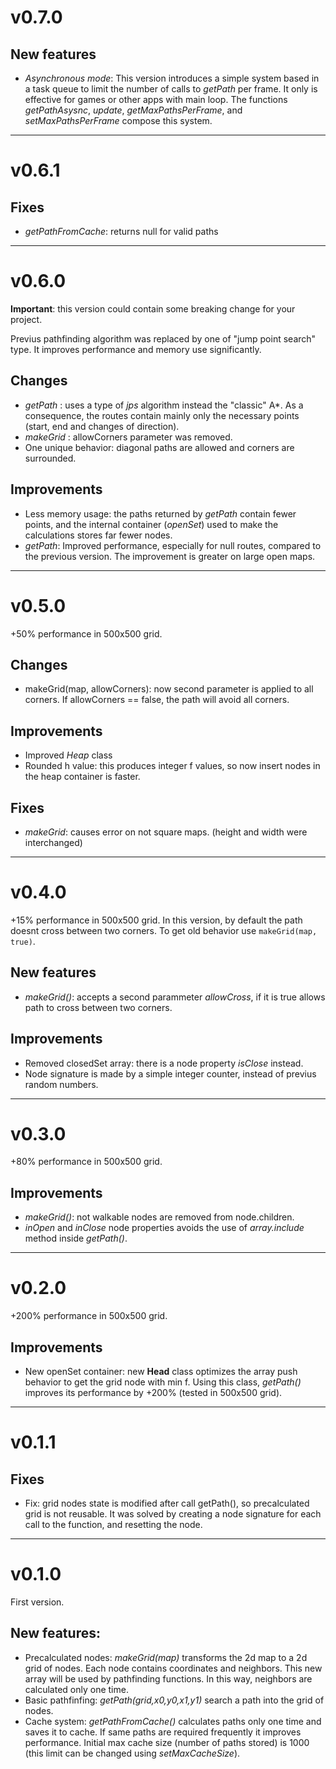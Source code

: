 # v0.7.0
## New features
* *Asynchronous mode*: This version introduces a simple system based in a task queue to limit the number of calls to *getPath* per frame. It only is effective for games or other apps with main loop. The functions *getPathAsysnc*, *update*, *getMaxPathsPerFrame*, and *setMaxPathsPerFrame* compose this system.  

---

# v0.6.1
## Fixes
* *getPathFromCache*: returns null for valid paths  

---


# v0.6.0
**Important**: this version could contain some breaking change for your project.  
 
Previus pathfinding algorithm was replaced by one of "jump point search" type. It improves performance and memory use significantly.
## Changes
* *getPath* : uses a type of *jps* algorithm instead the "classic" A*. As a consequence, the routes contain mainly only the necessary points (start, end and changes of direction).
* *makeGrid* : allowCorners parameter was removed.
* One unique behavior: diagonal paths are allowed and corners are surrounded.
## Improvements
* Less memory usage: the paths returned by *getPath* contain fewer points, and the internal container (*openSet*) used to make the calculations stores far fewer nodes.
* *getPath*: Improved performance, especially for null routes, compared to the previous version. The improvement is greater on large open maps.  

---

# v0.5.0
+50% performance in 500x500 grid.
## Changes
* makeGrid(map, allowCorners): now second parameter is applied to all corners. If allowCorners == false, the path will avoid all corners.
## Improvements
* Improved *Heap* class
* Rounded h value: this produces integer f values, so now insert nodes in the heap container is faster.
## Fixes
* *makeGrid*: causes error on not square maps. (height and width were interchanged)  

---

# v0.4.0
+15% performance in 500x500 grid. In this version, by default the path doesnt cross between two corners. To get old behavior use <code>makeGrid(map, true)</code>.
## New features
* *makeGrid()*: accepts a second parammeter *allowCross*, if it is true allows path to cross between two corners.
## Improvements
* Removed closedSet array: there is a node property *isClose* instead.
* Node signature is made by a simple integer counter, instead of previus random numbers.

---

# v0.3.0
+80% performance in 500x500 grid.
## Improvements
* *makeGrid()*: not walkable nodes are removed from node.children.
* *inOpen* and *inClose* node properties avoids the use of *array.include* method inside *getPath()*.  

---

# v0.2.0
+200% performance in 500x500 grid.
## Improvements
* New openSet container: new **Head** class optimizes the array push behavior to get the grid node with min f. Using this class, *getPath()* improves its performance by +200% (tested in 500x500 grid).  

---

# v0.1.1
## Fixes
* Fix: grid nodes state is modified after call getPath(), so precalculated grid is not reusable. It was solved by creating a node signature for each call to the function, and resetting the node.  

---

# v0.1.0
First version.
## New features:
* Precalculated nodes: *makeGrid(map)* transforms the 2d map to a 2d grid of nodes. Each node contains coordinates and neighbors. This new array will be used by pathfinding functions. In this way, neighbors are calculated only one time.
* Basic pathfinfing: *getPath(grid,x0,y0,x1,y1)* search a path into the grid of nodes.
* Cache system: *getPathFromCache()* calculates paths only one time and saves it to cache. If same paths are required frequently it improves performance. Initial max cache size (number of paths stored) is 1000 (this limit can be changed using *setMaxCacheSize*).
